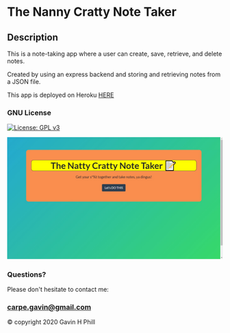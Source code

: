 # The Nanny Cratty Note Taker

## Description

This is a note-taking app where a user can create, save, retrieve, and delete notes.

Created by using an express backend and storing and retrieving notes from a JSON file.

This app is deployed on Heroku [HERE](
https://the-nanny-cratty-note-taker.herokuapp.com/)

### GNU License
[![License: GPL v3](https://img.shields.io/badge/License-GPLv3-blue.svg)](https://www.gnu.org/licenses/gpl-3.0)

![screengrab](https://github.com/carpegavin/The-Nanny-Cratty-Note-Taker/blob/main/Develop/public/assets/img/Screenshot%202021-01-04%20165859.jpg?raw=true)

### Questions?

Please don't hesitate to contact me:

### carpe.gavin@gmail.com

© copyright 2020 Gavin H Phill